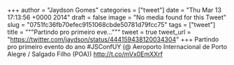 
+++
author = "Jaydson Gomes"
categories = ["tweet"]
date = "Thu Mar 13 17:13:56 +0000 2014"
draft = false
image = "No media found for this Tweet"
slug = "0751fc36fb70efec9151068cbde50781d79fcc75"
tags = ["tweet"]
title = """Partindo pro primeiro eve..."""
tweet = true
tweet_url = "https://twitter.com/jaydson/status/444159438120034304"
+++
Partindo pro primeiro evento do ano #JSConfUY (@ Aeroporto Internacional de Porto Alegre / Salgado Filho (POA)) http://t.co/mVx0EmXXrf
